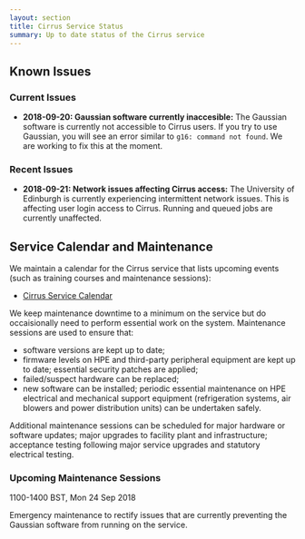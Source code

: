 ```yaml
---
layout: section
title: Cirrus Service Status
summary: Up to date status of the Cirrus service
---
```


## Known Issues

### Current Issues

- **2018-09-20: Gaussian software currently inaccesible:** The Gaussian software is currently not accessible to Cirrus users. If you try to use Gaussian, you will see an error similar to `g16: command not found`. We are working to fix this at the moment.

### Recent Issues

- **2018-09-21: Network issues affecting Cirrus access:** The University of Edinburgh is currently experiencing intermittent network issues. This is affecting user login access to Cirrus. Running and queued jobs are currently unaffected.

## Service Calendar and Maintenance

We maintain a calendar for the Cirrus service that lists upcoming events (such
as training courses and maintenance sessions):

- [Cirrus Service Calendar](calendar.html)

We keep maintenance downtime to a minimum on the service but do occaisionally
need to perform essential work on the system. Maintenance sessions are used to 
ensure that:

* software versions are kept up to date;
* firmware levels on HPE and third-party peripheral equipment are kept up to date;
essential security patches are applied;
* failed/suspect hardware can be replaced;
* new software can be installed;
periodic essential maintenance on HPE electrical and mechanical support equipment (refrigeration systems, air blowers and power distribution units) can be undertaken safely.

Additional maintenance sessions can be scheduled for major hardware or software updates; major upgrades to facility plant and infrastructure; acceptance testing following major service upgrades and statutory electrical testing.

### Upcoming Maintenance Sessions

1100-1400 BST, Mon 24 Sep 2018

Emergency maintenance to rectify issues that are currently preventing the Gaussian software from running on the service.


